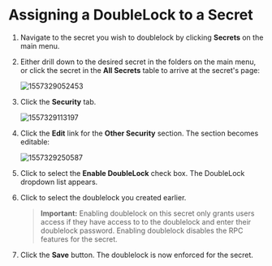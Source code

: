 [title]: # (Assigning a DoubleLock to a Secret)
[tags]: # (XXX)
[priority]: # (20)

# Assigning a DoubleLock to a Secret

1. Navigate to the secret you wish to doublelock by clicking **Secrets** on the main menu. 

1. Either drill down to the desired secret in the folders on the main menu, or click the secret in the **All Secrets** table to arrive at the secret's page:

   ![1557329052453](assets/1557329052453.png)

1. Click the **Security** tab.

   ![1557329113197](assets/1557329113197.png)

1. Click the **Edit** link for the **Other Security** section. The section becomes editable:

   ![1557329250587](assets/1557329250587.png)

1. Click to select the **Enable DoubleLock** check box. The DoubleLock dropdown list appears.

1. Click to select the doublelock you created earlier.

   > **Important:**  Enabling doublelock on this secret only grants users access if they have access to to the doublelock and enter their doublelock password. Enabling doublelock disables the RPC features for the secret.

1. Click the **Save** button. The doublelock is now enforced for the secret.
